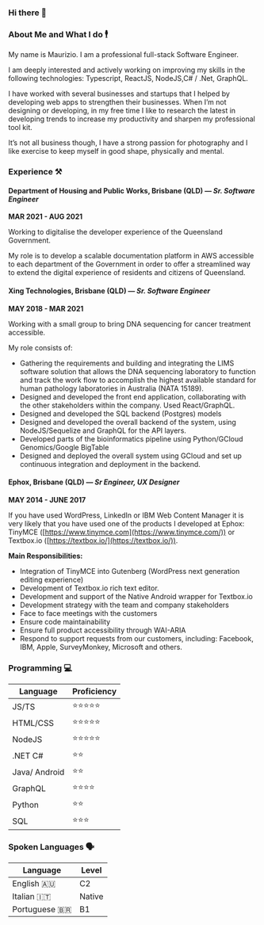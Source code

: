 ### Hi there 👋

### About Me and What I do 🕴

My name is Maurizio. I am a professional full-stack Software Engineer.

I am deeply interested and actively working on improving my skills in the following technologies: Typescript, ReactJS, NodeJS,C# / .Net, GraphQL.

I have worked with several businesses and startups that I helped by developing web apps to strengthen their businesses. When I’m not designing or developing, in my free time I like to research the latest in developing trends to increase my productivity and sharpen my professional tool kit.

It’s not all business though, I have a strong passion for photography and I like exercise to keep myself in good shape, physically and mental.

### Experience ⚒

#### Department of Housing and Public Works, Brisbane (QLD) — _Sr. Software Engineer_

**MAR 2021 - AUG 2021**

Working to digitalise the developer experience of the Queensland Government.

My role is to develop a scalable documentation platform in AWS accessible to each department of the Government in order to offer a streamlined way to extend the digital experience of residents and citizens of Queensland.

#### Xing Technologies, Brisbane (QLD) — _Sr. Software Engineer_

**MAY 2018 - MAR 2021**

Working with a small group to bring DNA sequencing for cancer treatment accessible.

My role consists of:

- Gathering the requirements and building and integrating the LIMS software solution that allows the DNA sequencing laboratory to function and track the work flow to accomplish the highest available standard for human pathology laboratories in Australia (NATA 15189).
- Designed and developed the front end application, collaborating with the other stakeholders within the company. Used React/GraphQL.
- Designed and developed the SQL backend (Postgres) models
- Designed and developed the overall backend of the system, using NodeJS/Sequelize and GraphQL for the API layers.
- Developed parts of the bioinformatics pipeline using Python/GCloud Genomics/Google BigTable
- Designed and deployed the overall system using GCloud and set up continuous integration and deployment in the backend.

#### Ephox, Brisbane (QLD) — _Sr Engineer, UX Designer_

**MAY 2014 - JUNE 2017**

If you have used WordPress, LinkedIn or IBM Web Content Manager it is very likely that you have used one of the products I developed at Ephox: TinyMCE ([https://www.tinymce.com](https://www.tinymce.com/)) or Textbox.io ([https://textbox.io/](https://textbox.io/)).

**Main Responsibilities:**

- Integration of TinyMCE into Gutenberg (WordPress next generation editing experience)
- Development of Textbox.io rich text editor.
- Development and support of the Native Android wrapper for Textbox.io
- Development strategy with the team and company stakeholders
- Face to face meetings with the customers
- Ensure code maintainability
- Ensure full product accessibility through WAI-ARIA
- Respond to support requests from our customers, including: Facebook, IBM, Apple, SurveyMonkey, Microsoft and others.

### Programming 💻

| Language      | Proficiency |
| ------------- | ----------- |
| JS/TS         | ⭐⭐⭐⭐⭐  |
| HTML/CSS      | ⭐⭐⭐⭐⭐  |
| NodeJS        | ⭐⭐⭐⭐⭐  |
| .NET C#       | ⭐⭐        |
| Java/ Android | ⭐⭐        |
| GraphQL       | ⭐⭐⭐⭐    |
| Python        | ⭐⭐        |
| SQL           | ⭐⭐⭐      |

### Spoken Languages 🗣

| Language      | Level  |
| ------------- | ------ |
| English 🇦🇺    | C2     |
| Italian 🇮🇹    | Native |
| Portuguese 🇧🇷 | B1     |
